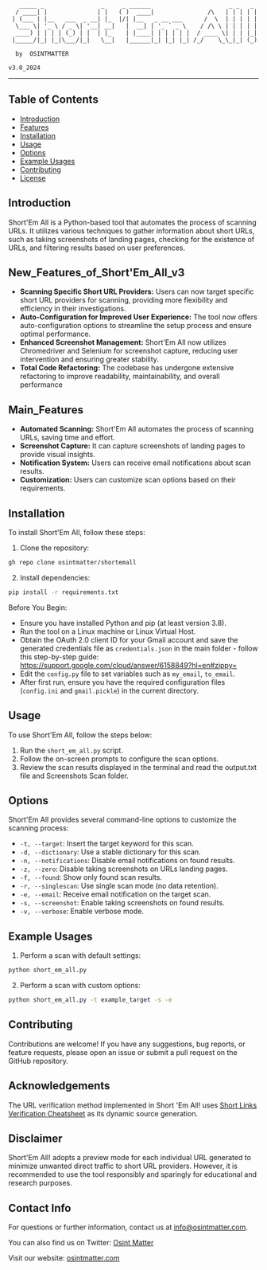 ```
   _____ _                _     _ ______                      _ _   _ 
  / ____| |              | |   ( )  ____|               /\   | | | | |
 | (___ | |__   ___  _ __| |_  |/| |__   _ __ ___      /  \  | | | | |
  \___ \| '_ \ / _ \| '__| __|   |  __| | '_ ` _ \    / /\ \ | | | | |
  ____) | | | | (_) | |  | |_    | |____| | | | | |  / ____ \| | | |_|
 |_____/|_| |_|\___/|_|   \__|   |______|_| |_| |_| /_/    \_\_|_| (_)
                                                                    
  by  OSINTMATTER                                                      
                                                                     v3.0_2024
```
---


## Table of Contents

- [Introduction](#introduction)
- [Features](#Main_Features)
- [Installation](#installation)
- [Usage](#usage)
- [Options](#options)
- [Example Usages](#example-usages)
- [Contributing](#contributing)
- [License](#license)

## Introduction

Short'Em All is a Python-based tool that automates the process of scanning URLs. It utilizes various techniques to gather information about short URLs, such as taking screenshots of landing pages, checking for the existence of URLs, and filtering results based on user preferences.

## New_Features_of_Short'Em_All_v3
- **Scanning Specific Short URL Providers:** Users can now target specific short URL providers for scanning, providing more flexibility and efficiency in their investigations.
- **Auto-Configuration for Improved User Experience:** The tool now offers auto-configuration options to streamline the setup process and ensure optimal performance.
- **Enhanced Screenshot Management:** Short'Em All now utilizes Chromedriver and Selenium for screenshot capture, reducing user intervention and ensuring greater stability.
- **Total Code Refactoring:** The codebase has undergone extensive refactoring to improve readability, maintainability, and overall performance
## Main_Features
- **Automated Scanning:** Short'Em All automates the process of scanning URLs, saving time and effort.
- **Screenshot Capture:** It can capture screenshots of landing pages to provide visual insights.
- **Notification System:** Users can receive email notifications about scan results.
- **Customization:** Users can customize scan options based on their requirements.

## Installation

To install Short'Em All, follow these steps:

1. Clone the repository:

```bash
gh repo clone osintmatter/shortemall
```

2. Install dependencies:

```bash
pip install -r requirements.txt
```

Before You Begin:

- Ensure you have installed Python and pip (at least version 3.8).
- Run the tool on a Linux machine or Linux Virtual Host.
- Obtain the OAuth 2.0 client ID for your Gmail account and save the generated credentials file as `credentials.json` in the main folder - follow this step-by-step guide: https://support.google.com/cloud/answer/6158849?hl=en#zippy=
- Edit the `config.py` file to set variables such as `my_email`, `to_email`.
- After first run, ensure you have the required configuration files (`config.ini` and `gmail.pickle`) in the current directory.

## Usage

To use Short'Em All, follow the steps below:

1. Run the `short_em_all.py` script.
2. Follow the on-screen prompts to configure the scan options.
3. Review the scan results displayed in the terminal and read the output.txt file and Screenshots Scan folder.

## Options

Short'Em All provides several command-line options to customize the scanning process:

- `-t, --target`: Insert the target keyword for this scan.
- `-d, --dictionary`: Use a stable dictionary for this scan.
- `-n, --notifications`: Disable email notifications on found results.
- `-z, --zero`: Disable taking screenshots on URLs landing pages.
- `-f, --found`: Show only found scan results.
- `-r, --singlescan`: Use single scan mode (no data retention).
- `-e, --email`: Receive email notification on the target scan.
- `-s, --screenshot`: Enable taking screenshots on found results.
- `-v, --verbose`: Enable verbose mode.

## Example Usages

1. Perform a scan with default settings:

```bash
python short_em_all.py
```

2. Perform a scan with custom options:

```bash
python short_em_all.py -t example_target -s -e
```

## Contributing

Contributions are welcome! If you have any suggestions, bug reports, or feature requests, please open an issue or submit a pull request on the GitHub repository.

## Acknowledgements

The URL verification method implemented in Short 'Em All! uses [Short Links Verification Cheatsheet](https://seintpl.github.io/osint/short-links-verification-cheatsheet) as its dynamic source generation.

## Disclaimer

Short'Em All! adopts a preview mode for each individual URL generated to minimize unwanted direct traffic to short URL providers. However, it is recommended to use the tool responsibly and sparingly for educational and research purposes.

## Contact Info

For questions or further information, contact us at info@osintmatter.com.

You can also find us on Twitter: [Osint Matter](https://twitter.com/MatterOsint)

Visit our website: [osintmatter.com](https://osintmatter.com)
